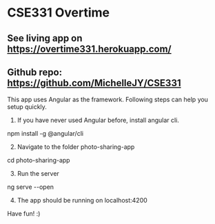 # CSE331 Overtime

## See living app on https://overtime331.herokuapp.com/

## Github repo: https://github.com/MichelleJY/CSE331

This app uses Angular as the framework. Following steps can help you setup quickly. 

1. If you have never used Angular before, install angular cli. 

npm install -g @angular/cli

2. Navigate to the folder photo-sharing-app

cd photo-sharing-app

3. Run the server

ng serve --open

4. The app should be running on localhost:4200

Have fun! :)


